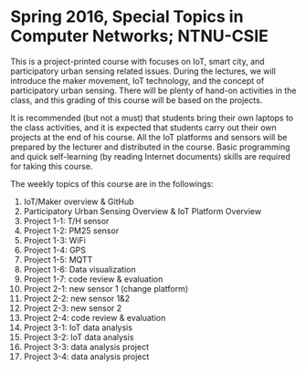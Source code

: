 # Spring 2016, Special Topics in Computer Networks; NTNU-CSIE


This is a project-printed course with focuses on IoT, smart city, and participatory urban sensing related issues. During the lectures, we will introduce the maker movement, IoT technology, and the concept of participatory urban sensing. There will be plenty of hand-on activities in the class, and this grading of this course will be based on the projects.

It is recommended (but not a must) that students bring their own laptops to the class activities, and it is expected that students carry out their own projects at the end of his course. All the IoT platforms and sensors will be prepared by the lecturer and distributed in the course. Basic programming and quick self-learning (by reading Internet documents) skills are required for taking this course.

The weekly topics of this course are in the followings:

1. IoT/Maker overview & GitHub
2. Participatory Urban Sensing Overview & IoT Platform Overview
3. Project 1-1: T/H sensor
4. Project 1-2: PM25 sensor
5. Project 1-3: WiFi
6. Project 1-4: GPS
7. Project 1-5: MQTT
8. Project 1-6: Data visualization
9. Project 1-7: code review & evaluation
10. Project 2-1: new sensor 1 (change platform)
11. Project 2-2: new sensor 1&2
12. Project 2-3: new sensor 2
13. Project 2-4: code review & evaluation
14. Project 3-1: IoT data analysis
15. Project 3-2: IoT data analysis
16. Project 3-3: data analysis project
17. Project 3-4: data analysis project

